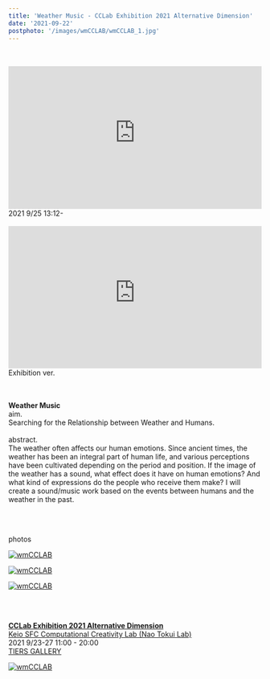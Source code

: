 ```yaml
---
title: 'Weather Music - CCLab Exhibition 2021 Alternative Dimension'
date: '2021-09-22'
postphoto: '/images/wmCCLAB/wmCCLAB_1.jpg'
---
```

<br>
<br>


<div style="position:relative; padding-bottom:56.25%; height:0; overflow:hidden;" >
<iframe style="position: absolute; top: 0; left: 0; width: 100%; height: 100%;" width="560" height="315" src="https://www.youtube-nocookie.com/embed/HcdBBG3RK0s" title="YouTube video player" frameborder="0" allow="accelerometer; autoplay; clipboard-write; encrypted-media; gyroscope; picture-in-picture" allowfullscreen></iframe>
</div>
2021 9/25 13:12-

<br>
<br>

<div  style="position:relative; padding-bottom:56.25%; height:0; overflow:hidden;" >
<iframe style="position: absolute; top: 0; left: 0; width: 100%; height: 100%;" width="560" height="315" src="https://www.youtube-nocookie.com/embed/b2yrHDaHACM" title="YouTube video player" frameborder="0" allow="accelerometer; autoplay; clipboard-write; encrypted-media; gyroscope; picture-in-picture" allowfullscreen></iframe>
</div>
Exhibition ver.

<br>
<br>
<br>

<strong>Weather Music</strong> <br>
aim. <br>
Searching for the Relationship between Weather and Humans. <br>
<br>
abstract.<br>
The weather often affects our human emotions. Since ancient times, the weather has been an integral part of human life, and various perceptions have been cultivated depending on the period and position. If the image of the weather has a sound, what effect does it have on human emotions? And what kind of expressions do the people who receive them make? I will create a sound/music work based on the events between humans and the weather in the past. <br>

<br>
<br>

photos <br>

[![wmCCLAB](/images/wmCCLAB/wmCCLAB_2.jpg)](https://www.instagram.com/pokaryosy) <br>

[![wmCCLAB](/images/wmCCLAB/wmCCLAB_3.jpg)](https://www.instagram.com/pokaryosy) <br>

[![wmCCLAB](/images/wmCCLAB/wmCCLAB_4.jpg)](https://www.instagram.com/pokaryosy) <br>

<br>
<br>

<strong> [CCLab Exhibition 2021 Alternative Dimension](https://alternative-dimension.cc/) </strong> <br>
[Keio SFC Computational Creativity Lab (Nao Tokui Lab)](https://cclab.sfc.keio.ac.jp/) <br>
2021 9/23-27 11:00 - 20:00 <br>
[TIERS GALLERY](https://www.arakawagrip.co.jp/tiersgallery/) <br>

[![wmCCLAB](/images/wmCCLAB/wmCCLAB_5.jpg)](https://alternative-dimension.cc/) <br>



<br>
<br>
<!-- 
#h1
##h2
###h3
####h4
#####h5
######h6
- brabra is list
**bold text**
_Italic_ or *Italic*

-->

<center>
© 2021 YOSY
</center>
<br> 
